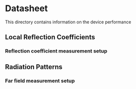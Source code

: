 # Datasheet

This directory contains information on the device performance

## Local Reflection Coefficients

### Reflection coefficient measurement setup

## Radiation Patterns

### Far field measurement setup
